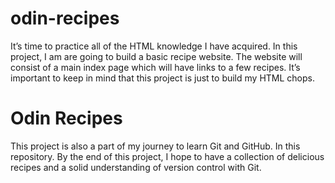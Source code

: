 # odin-recipes
It’s time to practice all of the HTML knowledge I have acquired. 
In this project, I am are going to build a basic recipe website.
The website will consist of a main index page which will have links to a few recipes.
It’s important to keep in mind that this project is just to build my HTML chops.

# Odin Recipes

This project is also a part of my journey to learn Git and GitHub. In this repository. By the end of this project, I hope to have a collection of delicious recipes and a solid understanding of version control with Git.

